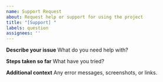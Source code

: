 ```yaml
---
name: Support Request
about: Request help or support for using the project
title: "[Support] "
labels: question
assignees: ''
---
```


**Describe your issue**
What do you need help with?

**Steps taken so far**
What have you tried?

**Additional context**
Any error messages, screenshots, or links.
